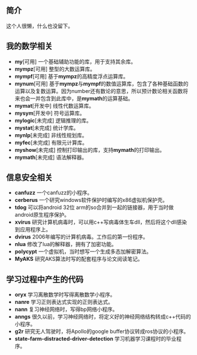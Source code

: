 ## 简介

这个人很懒，什么也没留下。

## 我的数学相关

* **my**[可用] 一个基础辅助功能的库，用于支持其余库。
* **mympz**[可用] 整型的大数运算库。
* **mympf**[可用] 基于**mympz**的高精度浮点运算库。
* **mynum**[可用] 基于**mympz**与**mympf**的数值运算库，包含了各种基础函数的运算以及复数运算。因为number还有数论的意思，所以预计数论相关函数将来也会一并包含到此库中，是**mymath**的运算基础。
* **mymat**[开发中] 线性代数运算库。
* **mysym**[开发中] 符号运算库。
* **mylogic**[未完成] 逻辑推理的库。
* **mystat**[未完成] 统计学库。
* **mynlp**[未完成] 非线性规划库。
* **myfec**[未完成] 有限元计算库。
* **myshow**[未完成] 控制打印输出的库，支持**mymath**的打印输出。
* **mymath**[未完成] 语法解释器。

## 信息安全相关

* **canfuzz** 一个canfuzz的小程序。
* **cerberus** 一个研究windows软件保护时编写的x86虚拟机保护壳。
* **tdog** 可以将android 32位 arm的so合并到一起的链接器，用于当时做android原生程序保护。
* **xvirus** 研究计算机病毒时，可以用c++写病毒体生车dll，然后将这个dll感染到应用程序上。
* **dvirus** 2006年编写的计算机病毒。工作后的第一份程序。
* **nlua** 修改了lua的解释器，拥有了加密功能。
* **polycypt** 一个虚拟机，当时想写一个生成多态加解密算法。
* **MyAKS** 研究AKS算法时写的配套程序与论文阅读笔记。

## 学习过程中产生的代码

* **oryx** 学习离散数学时写得离散数学小程序。
* **nanre** 学习正则表达式实现的正则表达式。
* **nann** 复习神经网络时，写得bp网络小程序。
* **anngs** 很久以前，学习神经网络时，将定义好的神经网络结构转成c++代码的小程序。
* **g2r** 研究无人驾驶时，将Apollo的google buffer协议转成ros协议的小程序。
* **state-farm-distracted-driver-detection** 学习机器学习课程时的毕业程序。

<!--
**gA4ss/gA4ss** is a ✨ _special_ ✨ repository because its `README.md` (this file) appears on your GitHub profile.

Here are some ideas to get you started:

- 🔭 I’m currently working on ...
- 🌱 I’m currently learning ...
- 👯 I’m looking to collaborate on ...
- 🤔 I’m looking for help with ...
- 💬 Ask me about ...
- 📫 How to reach me: ...
- 😄 Pronouns: ...
- ⚡ Fun fact: ...
-->
